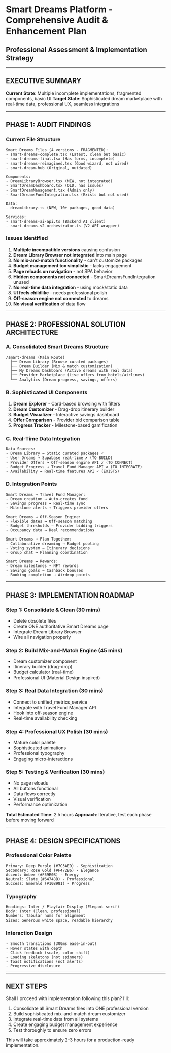 # Smart Dreams Platform - Comprehensive Audit & Enhancement Plan
## Professional Assessment & Implementation Strategy

---

## EXECUTIVE SUMMARY

**Current State**: Multiple incomplete implementations, fragmented components, basic UI
**Target State**: Sophisticated dream marketplace with real-time data, professional UX, seamless integrations

---

## PHASE 1: AUDIT FINDINGS

### Current File Structure
```
Smart Dreams Files (4 versions - FRAGMENTED):
- smart-dreams-complete.tsx (Latest, clean but basic)
- smart-dreams-final.tsx (Has forms, incomplete)
- smart-dreams-reimagined.tsx (Good wizard, not wired)
- smart-dream-hub (Original, outdated)

Components:
- DreamLibraryBrowser.tsx (NEW, not integrated)
- SmartDreamDashboard.tsx (OLD, has issues)
- SmartDreamManagement.tsx (Admin only)
- SmartDreamsFundIntegration.tsx (Exists but not used)

Data:
- dreamLibrary.ts (NEW, 10+ packages, good data)

Services:
- smart-dreams-ai-api.ts (Backend AI client)
- smart-dreams-v2-orchestrator.ts (V2 API wrapper)
```

### Issues Identified
1. **Multiple incompatible versions** causing confusion
2. **Dream Library Browser not integrated** into main page
3. **No mix-and-match functionality** - can't customize packages
4. **Budget management too simplistic** - lacks engagement
5. **Page reloads on navigation** - not SPA behavior
6. **Hidden components not connected** - SmartDreamsFundIntegration unused
7. **No real-time data integration** - using mock/static data
8. **UI feels childlike** - needs professional polish
9. **Off-season engine not connected** to dreams
10. **No visual verification** of data flow

---

## PHASE 2: PROFESSIONAL SOLUTION ARCHITECTURE

### A. Consolidated Smart Dreams Structure

```
/smart-dreams (Main Route)
  ├── Dream Library (Browse curated packages)
  ├── Dream Builder (Mix & match customization)
  ├── My Dreams Dashboard (Active dreams with real data)
  ├── Provider Marketplace (Live offers from hotels/airlines)
  └── Analytics (Dream progress, savings, offers)
```

### B. Sophisticated UI Components

1. **Dream Explorer** - Card-based browsing with filters
2. **Dream Customizer** - Drag-drop itinerary builder
3. **Budget Visualizer** - Interactive savings dashboard
4. **Offer Comparison** - Provider bid comparison table
5. **Progress Tracker** - Milestone-based gamification

### C. Real-Time Data Integration

```
Data Sources:
- Dream Library → Static curated packages ✓
- User Dreams → Supabase real-time ✗ (TO BUILD)
- Provider Offers → Off-season engine API ✗ (TO CONNECT)
- Budget Progress → Travel Fund Manager API ✗ (TO INTEGRATE)
- Availability → Real-time features API ✓ (EXISTS)
```

### D. Integration Points

```
Smart Dreams ↔ Travel Fund Manager:
- Dream creation → Auto-creates fund
- Savings progress → Real-time sync
- Milestone alerts → Triggers provider offers

Smart Dreams ↔ Off-Season Engine:
- Flexible dates → Off-season matching
- Budget thresholds → Provider bidding triggers
- Occupancy data → Deal recommendations

Smart Dreams ↔ Plan Together:
- Collaborative dreaming → Budget pooling
- Voting system → Itinerary decisions
- Group chat → Planning coordination

Smart Dreams ↔ Rewards:
- Dream milestones → NFT rewards
- Savings goals → Cashback bonuses
- Booking completion → Airdrop points
```

---

## PHASE 3: IMPLEMENTATION ROADMAP

### Step 1: Consolidate & Clean (30 mins)
- Delete obsolete files
- Create ONE authoritative Smart Dreams page
- Integrate Dream Library Browser
- Wire all navigation properly

### Step 2: Build Mix-and-Match Engine (45 mins)
- Dream customizer component
- Itinerary builder (drag-drop)
- Budget calculator (real-time)
- Professional UI (Material Design inspired)

### Step 3: Real Data Integration (30 mins)
- Connect to unified_metrics_service
- Integrate with Travel Fund Manager API
- Hook into off-season engine
- Real-time availability checking

### Step 4: Professional UX Polish (30 mins)
- Mature color palette
- Sophisticated animations
- Professional typography
- Engaging micro-interactions

### Step 5: Testing & Verification (30 mins)
- No page reloads
- All buttons functional
- Data flows correctly
- Visual verification
- Performance optimization

**Total Estimated Time**: 2.5 hours
**Approach**: Iterative, test each phase before moving forward

---

## PHASE 4: DESIGN SPECIFICATIONS

### Professional Color Palette
```
Primary: Deep Purple (#7C3AED) - Sophistication
Secondary: Rose Gold (#F472B6) - Elegance
Accent: Amber (#F59E0B) - Energy
Neutral: Slate (#64748B) - Professional
Success: Emerald (#10B981) - Progress
```

### Typography
```
Headings: Inter / Playfair Display (Elegant serif)
Body: Inter (Clean, professional)
Numbers: Tabular nums for alignment
Sizes: Generous white space, readable hierarchy
```

### Interaction Design
```
- Smooth transitions (300ms ease-in-out)
- Hover states with depth
- Click feedback (scale, color shift)
- Loading skeletons (not spinners)
- Toast notifications (not alerts)
- Progressive disclosure
```

---

## NEXT STEPS

Shall I proceed with implementation following this plan? I'll:
1. Consolidate all Smart Dreams files into ONE professional version
2. Build sophisticated mix-and-match dream customizer
3. Integrate real-time data from all systems
4. Create engaging budget management experience
5. Test thoroughly to ensure zero errors

This will take approximately 2-3 hours for a production-ready implementation.
